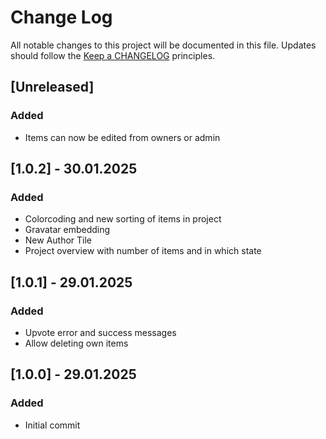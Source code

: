 # Change Log
All notable changes to this project will be documented in this file.
Updates should follow the [Keep a CHANGELOG](https://keepachangelog.com/) principles.

## [Unreleased]

### Added

- Items can now be edited from owners or admin

## [1.0.2] - 30.01.2025

### Added
- Colorcoding and new sorting of items in project
- Gravatar embedding
- New Author Tile
- Project overview with number of items and in which state

## [1.0.1] - 29.01.2025

### Added
- Upvote error and success messages
- Allow deleting own items

## [1.0.0] - 29.01.2025

### Added
- Initial commit

